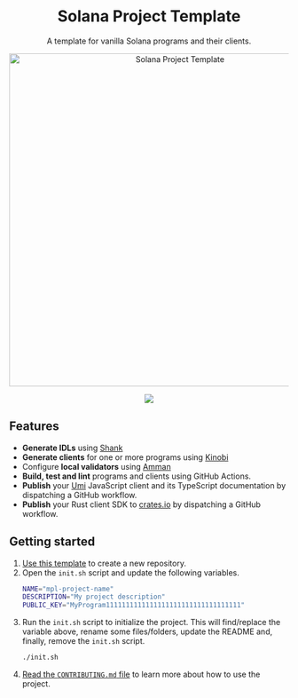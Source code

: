 <h1 align="center">
  Solana Project Template
</h1>
<p align="center">
  A template for vanilla Solana programs and their clients.
</p>
<p align="center">
  <img width="600" alt="Solana Project Template" src="https://github.com/metaplex-foundation/solana-project-template/assets/729235/aebf053a-d6fa-440b-9766-8957e843ec86" />
</p>
<p align="center">
  <a href="https://github.com/metaplex-foundation/solana-project-template/actions/workflows/main.yml"><img src="https://img.shields.io/github/actions/workflow/status/metaplex-foundation/solana-project-template/main.yml?logo=GitHub" /></a>
</p>

## Features

- **Generate IDLs** using [Shank](https://github.com/metaplex-foundation/shank)
- **Generate clients** for one or more programs using [Kinobi](https://github.com/metaplex-foundation/kinobi)
- Configure **local validators** using [Amman](https://github.com/metaplex-foundation/amman)
- **Build, test and lint** programs and clients using GitHub Actions.
- **Publish** your [Umi](https://github.com/metaplex-foundation/umi) JavaScript client and its TypeScript documentation by dispatching a GitHub workflow.
- **Publish** your Rust client SDK to [crates.io](https://crates.io) by dispatching a GitHub workflow.

## Getting started

1. [Use this template](https://github.com/metaplex-foundation/solana-project-template/generate) to create a new repository.
2. Open the `init.sh` script and update the following variables.
   ```sh
   NAME="mpl-project-name"
   DESCRIPTION="My project description"
   PUBLIC_KEY="MyProgram1111111111111111111111111111111111"
   ```
3. Run the `init.sh` script to initialize the project. This will find/replace the variable above, rename some files/folders, update the README and, finally, remove the `init.sh` script.
   ```sh
   ./init.sh
   ```
4. [Read the `CONTRIBUTING.md` file](./CONTRIBUTING.md) to learn more about how to use the project.
